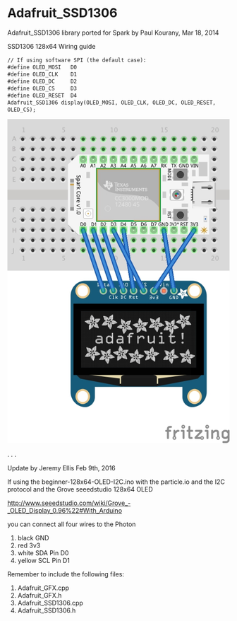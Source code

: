 Adafruit_SSD1306
================

Adafruit_SSD1306 library ported for Spark by Paul Kourany, Mar 18, 2014

SSD1306 128x64 Wiring guide 

```
// If using software SPI (the default case):
#define OLED_MOSI   D0
#define OLED_CLK    D1
#define OLED_DC     D2
#define OLED_CS     D3
#define OLED_RESET  D4
Adafruit_SSD1306 display(OLED_MOSI, OLED_CLK, OLED_DC, OLED_RESET, OLED_CS);
```
<img src="SSD1306-128x64.jpg" alt="SSD1306 128 x 64 wiring guide"/>



.
.
.

Update by Jeremy Ellis Feb 9th, 2016

If using the beginner-128x64-OLED-I2C.ino with the particle.io and the I2C protocol and the Grove seeedstudio 128x64 OLED

http://www.seeedstudio.com/wiki/Grove_-_OLED_Display_0.96%22#With_Arduino



you can connect all four wires to the Photon

1. black GND 
1. red 3v3      
1. white SDA   Pin D0 
1. yellow SCL  Pin D1 

Remember to include the following files:

1. Adafruit_GFX.cpp
1. Adafruit_GFX.h
1. Adafruit_SSD1306.cpp
1. Adafruit_SSD1306.h






